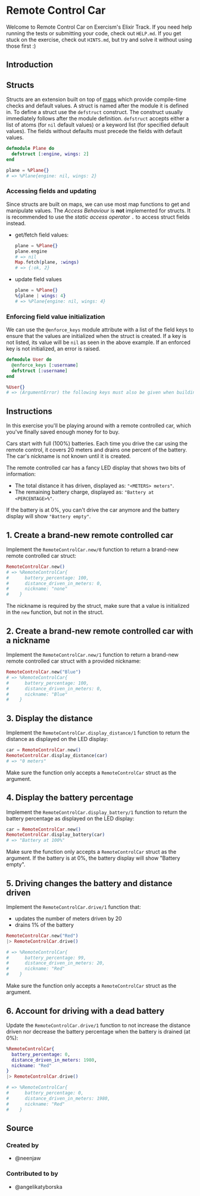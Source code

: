 # Remote Control Car

Welcome to Remote Control Car on Exercism's Elixir Track.
If you need help running the tests or submitting your code, check out `HELP.md`.
If you get stuck on the exercise, check out `HINTS.md`, but try and solve it without using those first :)

## Introduction

## Structs

Structs are an extension built on top of [maps][exercism-maps] which provide compile-time checks and default values. A struct is named after the module it is defined in. To define a struct use the `defstruct` construct. The construct usually immediately follows after the module definition. `defstruct` accepts either a list of atoms (for `nil` default values) or a keyword list (for specified default values). The fields without defaults must precede the fields with default values.

```elixir
defmodule Plane do
  defstruct [:engine, wings: 2]
end

plane = %Plane{}
# => %Plane{engine: nil, wings: 2}
```

### Accessing fields and updating

Since structs are built on maps, we can use most map functions to get and manipulate values. The _Access Behaviour_ is **not** implemented for structs. It is recommended to use the _static access operator_ `.` to access struct fields instead.

- get/fetch field values:

  ```elixir
  plane = %Plane{}
  plane.engine
  # => nil
  Map.fetch(plane, :wings)
  # => {:ok, 2}
  ```

- update field values

  ```elixir
  plane = %Plane{}
  %{plane | wings: 4}
  # => %Plane{engine: nil, wings: 4}
  ```

### Enforcing field value initialization

We can use the `@enforce_keys` module attribute with a list of the field keys to ensure that the values are initialized when the struct is created. If a key is not listed, its value will be `nil` as seen in the above example. If an enforced key is not initialized, an error is raised.

```elixir
defmodule User do
  @enforce_keys [:username]
  defstruct [:username]
end

%User{}
# => (ArgumentError) the following keys must also be given when building struct User: [:username]
```

[exercism-maps]: https://exercism.org/tracks/elixir/concepts/maps

## Instructions

In this exercise you'll be playing around with a remote controlled car, which you've finally saved enough money for to buy.

Cars start with full (100%) batteries. Each time you drive the car using the remote control, it covers 20 meters and drains one percent of the battery. The car's nickname is not known until it is created.

The remote controlled car has a fancy LED display that shows two bits of information:

- The total distance it has driven, displayed as: `"<METERS> meters"`.
- The remaining battery charge, displayed as: `"Battery at <PERCENTAGE>%"`.

If the battery is at 0%, you can't drive the car anymore and the battery display will show `"Battery empty"`.

## 1. Create a brand-new remote controlled car

Implement the `RemoteControlCar.new/0` function to return a brand-new remote controlled car struct:

```elixir
RemoteControlCar.new()
# => %RemoteControlCar{
#      battery_percentage: 100,
#      distance_driven_in_meters: 0,
#      nickname: "none"
#    }
```

The nickname is required by the struct, make sure that a value is initialized in the `new` function, but not in the struct.

## 2. Create a brand-new remote controlled car with a nickname

Implement the `RemoteControlCar.new/1` function to return a brand-new remote controlled car struct with a provided nickname:

```elixir
RemoteControlCar.new("Blue")
# => %RemoteControlCar{
#      battery_percentage: 100,
#      distance_driven_in_meters: 0,
#      nickname: "Blue"
#    }
```

## 3. Display the distance

Implement the `RemoteControlCar.display_distance/1` function to return the distance as displayed on the LED display:

```elixir
car = RemoteControlCar.new()
RemoteControlCar.display_distance(car)
# => "0 meters"
```

Make sure the function only accepts a `RemoteControlCar` struct as the argument.

## 4. Display the battery percentage

Implement the `RemoteControlCar.display_battery/1` function to return the battery percentage as displayed on the LED display:

```elixir
car = RemoteControlCar.new()
RemoteControlCar.display_battery(car)
# => "Battery at 100%"
```

Make sure the function only accepts a `RemoteControlCar` struct as the argument. If the battery is at 0%, the battery display will show "Battery empty".

## 5. Driving changes the battery and distance driven

Implement the `RemoteControlCar.drive/1` function that:

- updates the number of meters driven by 20
- drains 1% of the battery

```elixir
RemoteControlCar.new("Red")
|> RemoteControlCar.drive()

# => %RemoteControlCar{
#      battery_percentage: 99,
#      distance_driven_in_meters: 20,
#      nickname: "Red"
#    }
```

Make sure the function only accepts a `RemoteControlCar` struct as the argument.

## 6. Account for driving with a dead battery

Update the `RemoteControlCar.drive/1` function to not increase the distance driven nor decrease the battery percentage when the battery is drained (at 0%):

```elixir
%RemoteControlCar{
  battery_percentage: 0,
  distance_driven_in_meters: 1980,
  nickname: "Red"
}
|> RemoteControlCar.drive()

# => %RemoteControlCar{
#      battery_percentage: 0,
#      distance_driven_in_meters: 1980,
#      nickname: "Red"
#    }
```

## Source

### Created by

- @neenjaw

### Contributed to by

- @angelikatyborska